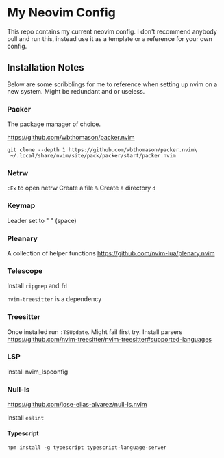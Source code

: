 # My Neovim Config
This repo contains my current neovim config. I don't recommend anybody pull and run this, instead use it as a template or a reference for your own config.

## Installation Notes
Below are some scribblings for me to reference when setting up nvim on a new system. Might be redundant and or useless.

### Packer
The package manager of choice.

https://github.com/wbthomason/packer.nvim

```
git clone --depth 1 https://github.com/wbthomason/packer.nvim\
 ~/.local/share/nvim/site/pack/packer/start/packer.nvim
 ```

### Netrw
`:Ex` to open netrw
Create a file `%`
Create a directory `d`

### Keymap
Leader set to " " (space)

### Pleanary
A collection of helper functions
https://github.com/nvim-lua/plenary.nvim

### Telescope
Install `ripgrep` and `fd`

`nvim-treesitter` is a dependency

### Treesitter
Once installed run `:TSUpdate`. Might fail first try.
Install parsers https://github.com/nvim-treesitter/nvim-treesitter#supported-languages

### LSP
install nvim_lspconfig

### Null-ls
https://github.com/jose-elias-alvarez/null-ls.nvim

Install `eslint`

#### Typescript
`npm install -g typescript typescript-language-server`

